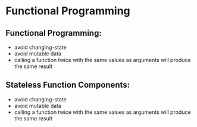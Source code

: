 # Functional Programming  




## Functional Programming:  

- avoid changing-state  
- avoid mutable data  
- calling a function twice with the same values as arguments will produce the same result

## Stateless Function Components:  

- avoid changing-state  
- avoid mutable data  
- calling a function twice with the same values as arguments will produce the same result







